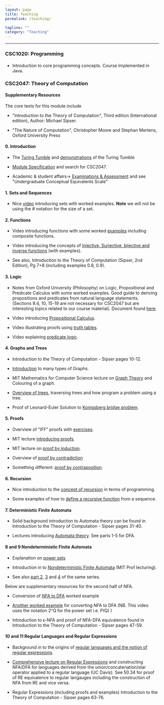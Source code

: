```yaml
---
layout: page
title: Teaching
permalink: /teaching/

tagline: ""
category: "Teaching"
---
```


---

<h3> CSC1020: Programming</h3>
<h4></h4>

  - Introduction to core programming concepts. Course Implemented in Java.


<h3> CSC2047: Theory of Computation </h3>

<h4> Supplementary Resources </h4>

The core texts for this module include
  
  - "Introduction to the Theory of Computation", Third edition (International edition), Author: Michael Sipser.
  
  - "The Nature of Computation", Christopher Moore and Stephan Mertens, Oxford University  Press
<h4> 0. Introduction </h4>
  
  - The [Turing Tumble] and [demonstrations] of the Turing Tumble
  
  [Turing Tumble]: https://www.turingtumble.com/
  [demonstrations]: https://www.youtube.com/watch?v=mUciv8S33BQ&feature=youtu.be&t=47
  
  
  - [Module Specification] and search for CSC2047.
  
  [Module Specification]: https://www.qub.ac.uk/sites/ModuleInformation/#content
  
  - Academic & student affairs-> [Examinations & Assessment] and see "Undergraduate Conceptual Equivalents Scale"
  
  [Examinations & Assessment]: https://www.qub.ac.uk/directorates/AcademicStudentAffairs/AcademicAffairs/ExaminationsandAssessment/MarkSchemesandClassifications/
  
<h4> 1. Sets and Sequences </h4>
  
  - Nice [video] introducing sets with worked examples. **Note** we will not be using the *#* notation for the size of a set.

[video]: https://youtu.be/yCwnifwVjIg?t=1

<h4> 2. Functions </h4>

  - Video introducing functions with some worked [examples] including composite functions.
  
  [examples]: https://www.youtube.com/watch?v=OixshZzH8t0
  
  - Video introducing the concepts of [Injective, Surjective, bijective and inverse functions] (with examples).
  
  [Injective, Surjective, bijective and inverse functions]:https://www.youtube.com/watch?v=bZred_Ksz2k&t=7s
  
  - See also, Introduction to the Theory of Computation (Sipser, 2nd Edition), Pg 7+8 (including examples 0.8, 0.9).
  
<h4> 3. Logic </h4>

  - Notes from Oxford University (Philosophy) on Logic, Propositional and Predicate Calculus with some worked examples. Good guide to deriving propositions and predicates from natural language statements. (Sections 9.4, 10, 15-19 are not necessary for CSC2047 but are interesting topics related to our course material). Document found  [here].
  
  [here]: http://philosophy.hertford.ox.ac.uk/logic/Logic_2007_b.doc 
  
  
  - Video introducing [Propositional Calculus].
  
  [Propositional Calculus]: https://www.youtube.com/watch?v=itrXYg41-V0
  
  
  - Video illustrating proofs using [truth tables].
  
  [truth tables]: https://www.youtube.com/watch?v=9fX6n0_MDic 
  
  - Video explaining [predicate logic].
  
  [predicate logic]: https://www.youtube.com/watch?v=gyoqX0W-NH4
  
<h4> 4. Graphs and Trees </h4>

  - Introduction to the Theory of Computation - Sipser pages 10-12.
  
  - [Introduction] to many types of Graphs.
  
  [Introduction]: https://www.youtube.com/watch?v=HkNdNpKUByM
 
  - MIT Mathematics for Computer Science lecture on [Graph Theory] and Colouring of a graph.
  
  [Graph Theory]: https://youtu.be/h9wxtqoa1jY?t=509

  - [Overview of trees], traversing trees and how program a problem using a tree.
  
  [Overview of trees]: https://www.youtube.com/watch?v=oSWTXtMglKE
  
  - Proof of Leonard-Euler Solution to [Konigsberg bridge problem].
  
  [Konigsberg bridge problem]: https://www.maa.org/press/periodicals/convergence/leonard-eulers-solution-to-the-konigsberg-bridge-problem
  
<h4> 5. Proofs </h4>

  - Overview of "IFF" proofs with [exercises].
  
  [exercises]: http://web.maths.unsw.edu.au/~jim/proofsch3.pdf
  
  - MIT lecture [introducing proofs].
  
  [introducing proofs]: https://youtu.be/L3LMbpZIKhQ?list=PLB7540DEDD482705B&t=448 
  
  - MIT lecture on [proof by induction].
  
  [proof by induction]: https://www.youtube.com/watch?v=z8HKWUWS-lA
  
 - Overview of [proof by contradiction]
 
 [proof by contradiction]: https://www.youtube.com/watch?v=sRDwsfNDXak
 
 - Something different: [proof by contraposition].
 
 [proof by contraposition]: https://www.youtube.com/watch?v=X-hJ7krLBn0
 
 <h4> 6. Recursion </h4>
 
  - Nice introduction to the [concept of recursion] in terms of programming.
  
  [concept of recursion]: https://youtu.be/FyHloXKnPWc
  
  - Some examples of how to [define a recursive function] from a sequence.
  
  [define a recursive function]: https://youtu.be/bguje4yGTK0
  
 
  <h4> 7. Deterministic Finite Automata </h4>
 
  - Solid background introduction to Automata theory can be found in Introduction to the Theory of Computation - Sipser pages 31-40.
  
  - Lectures introducing [Automata theory]. See parts 1-5 for DFA.
  
  [Automata theory]: https://www.youtube.com/watch?v=HyUK5RAJg1c&list=PLK_sH5jbkYciCyOTllsGyHVcHErHhtnZZ
  
  <h4> 8 and 9 Nondeterministic Finite Automata </h4>
  
  - Explanation on [power sets]
  
  [power sets]: https://www.youtube.com/watch?v=H5D6EAezsXQ 
  
  - Introduction in to [Nondeterministic Finite Automata] (MIT Prof lecturing).
  
  [Nondeterministic Finite Automata]:  https://youtu.be/ZNBNmxXKmUY?list=PLK_sH5jbkYciCyOTllsGyHVcHErHhtnZZ&t=424
  
  - See also [part 2], [3] and [4] of the same series.
  
  [part 2]: https://www.youtube.com/watch?v=lk3LHnM8SxA&list=PLK_sH5jbkYciCyOTllsGyHVcHErHhtnZZ&index=7
  [3]: https://www.youtube.com/watch?v=pYoELTvm8Hg&list=PLK_sH5jbkYciCyOTllsGyHVcHErHhtnZZ&index=8
  [4]: https://www.youtube.com/watch?v=p2Zp4NNJDeA&index=9&list=PLK_sH5jbkYciCyOTllsGyHVcHErHhtnZZ
  
  Below are supplementary resources for the second half of NFA.
  
  - Conversion of [NFA to DFA] worked example
  
  [NFA to DFA]: https://youtu.be/pYoELTvm8Hg?list=PLK_sH5jbkYciCyOTllsGyHVcHErHhtnZZ&t=270
  
  - [Another worked example] for converting NFA to DFA (NB. This video uses the notation 2^Q for the power set i.e. P(Q) )
  
  [Another worked example]: https://www.youtube.com/watch?v=--CSVsFIDng
  
  - Introduction to ϵ-NFA and proof of NFA-DFA equivalence found in Introduction to the Theory of Computation - Sipser pages 47-59.
  
  <h4> 10 and 11 Regular Languages and Regular Expressions </h4>
  
  - Background in to the origins of [regular languages and the notion of regular expressions].
  
  [regular languages and the notion of regular expressions]: https://www.maa.org/press/periodicals/convergence/regular-languages-and-finite-automata
  
  - [Comprehensive lecture on Regular Expressions] and constructing NFA/DFA for languages derived from the union/concatenation/star operator applied to a regular language (UC Davis). See 50.34 for proof of RE equivalence to regular langauges including the construction of NFA from RE and vice versa.
  
  [Comprehensive lecture on Regular Expressions]: https://www.youtube.com/watch?v=B72XAeFO9ZE&list=PLslgisHe5tBM8UTCt1f66oMkpmjCblzkt&index=3
  
  - Regular Expressions (including proofs and examples) Introduction to the Theory of Computation - Sipser pages 63-76.
